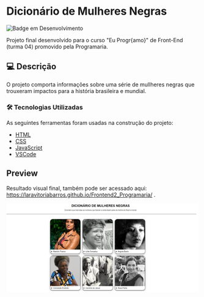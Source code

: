 # Dicionário de Mulheres Negras

![Badge em Desenvolvimento](https://img.shields.io/badge/STATUS-CONCLUÍDO-blue)


Projeto final desenvolvido para o curso "Eu Progr{amo}"  de Front-End (turma 04) promovido pela Programaria. 


## 💻  Descrição

O projeto comporta informações sobre uma série de mullheres negras que trouxeram impactos para a história brasileira e mundial.

### 🛠 Tecnologias Utilizadas

As seguintes ferramentas foram usadas na construção do projeto:

- [HTML](https://developer.mozilla.org/pt-BR/docs/Web/HTML)
- [CSS](https://developer.mozilla.org/pt-BR/docs/Web/CSS)
- [JavaScript](https://developer.mozilla.org/pt-BR/docs/Web/JavaScript)
- [VSCode](https://code.visualstudio.com/)

## Preview

Resultado visual final, também pode ser acessado aqui: https://laravitoriabarros.github.io/Frontend2_Programaria/ .

<div align="center">
<img src="https://github.com/laravitoriabarros/Frontend2_Programaria/blob/main/Print%20Dicionário.png" width="1200px" />
</div><br>


